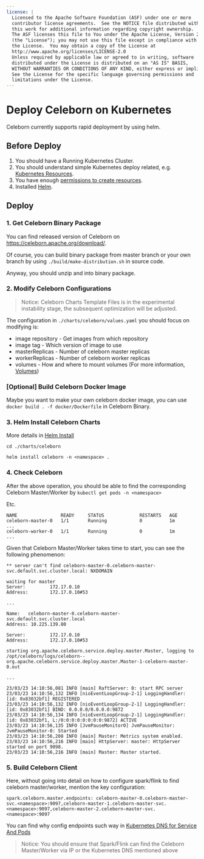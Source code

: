 ```yaml
---
license: |
  Licensed to the Apache Software Foundation (ASF) under one or more
  contributor license agreements.  See the NOTICE file distributed with
  this work for additional information regarding copyright ownership.
  The ASF licenses this file to You under the Apache License, Version 2.0
  (the "License"); you may not use this file except in compliance with
  the License.  You may obtain a copy of the License at
  http://www.apache.org/licenses/LICENSE-2.0
  Unless required by applicable law or agreed to in writing, software
  distributed under the License is distributed on an "AS IS" BASIS,
  WITHOUT WARRANTIES OR CONDITIONS OF ANY KIND, either express or implied.
  See the License for the specific language governing permissions and
  limitations under the License.
---
```


# Deploy Celeborn on Kubernetes

Celeborn currently supports rapid deployment by using helm.

## Before Deploy

1. You should have a Running Kubernetes Cluster.
2. You should understand simple Kubernetes deploy related,
   e.g. [Kubernetes Resources](https://kubernetes.io/docs/concepts/configuration/manage-resources-containers/).
3. You have
   enough [permissions to create resources](https://kubernetes.io/docs/concepts/configuration/organize-cluster-access-kubeconfig/).
4. Installed [Helm](https://helm.sh/docs/intro/install/).

## Deploy

### 1. Get Celeborn Binary Package

You can find released version of Celeborn on https://celeborn.apache.org/download/.

Of course, you can build binary package from master branch or your own branch by using `./build/make-distribution.sh` in
source code.

Anyway, you should unzip and into binary package.

### 2. Modify Celeborn Configurations

> Notice: Celeborn Charts Template Files is in the experimental instability stage, the subsequent optimization will be
> adjusted.

The configuration in `./charts/celeborn/values.yaml` you should focus on modifying is:

* image repository - Get images from which repository
* image tag - Which version of image to use
* masterReplicas - Number of celeborn master replicas
* workerReplicas - Number of celeborn worker replicas
* volumes - How and where to mount volumes
(For more information, [Volumes](https://kubernetes.io/docs/concepts/storage/volumes))

### [Optional] Build Celeborn Docker Image

Maybe you want to make your own celeborn docker image, you can use `docker build . -f docker/Dockerfile` in Celeborn
Binary.

### 3. Helm Install Celeborn Charts

More details in [Helm Install](https://helm.sh/docs/helm/helm_install/)

```
cd ./charts/celeborn

helm install celeborn -n <namespace> .
```

### 4. Check Celeborn

After the above operation, you should be able to find the corresponding Celeborn Master/Worker
by `kubectl get pods -n <namespace>`

Etc.

```
NAME                READY     STATUS             RESTARTS   AGE
celeborn-master-0   1/1       Running            0          1m
...
celeborn-worker-0   1/1       Running            0          1m
...
```

Given that Celeborn Master/Worker takes time to start, you can see the following phenomenon:

```
** server can't find celeborn-master-0.celeborn-master-svc.default.svc.cluster.local: NXDOMAIN

waiting for master
Server:         172.17.0.10
Address:        172.17.0.10#53

...

Name:   celeborn-master-0.celeborn-master-svc.default.svc.cluster.local
Address: 10.225.139.80

Server:         172.17.0.10
Address:        172.17.0.10#53

starting org.apache.celeborn.service.deploy.master.Master, logging to /opt/celeborn/logs/celeborn--org.apache.celeborn.service.deploy.master.Master-1-celeborn-master-0.out

...

23/03/23 14:10:56,081 INFO [main] RaftServer: 0: start RPC server
23/03/23 14:10:56,132 INFO [nioEventLoopGroup-2-1] LoggingHandler: [id: 0x83032bf1] REGISTERED
23/03/23 14:10:56,132 INFO [nioEventLoopGroup-2-1] LoggingHandler: [id: 0x83032bf1] BIND: 0.0.0.0/0.0.0.0:9872
23/03/23 14:10:56,134 INFO [nioEventLoopGroup-2-1] LoggingHandler: [id: 0x83032bf1, L:/0:0:0:0:0:0:0:0:9872] ACTIVE
23/03/23 14:10:56,135 INFO [JvmPauseMonitor0] JvmPauseMonitor: JvmPauseMonitor-0: Started
23/03/23 14:10:56,208 INFO [main] Master: Metrics system enabled.
23/03/23 14:10:56,216 INFO [main] HttpServer: master: HttpServer started on port 9098.
23/03/23 14:10:56,216 INFO [main] Master: Master started.
```

### 5. Build Celeborn Client

Here, without going into detail on how to configure spark/flink to find celeborn master/worker, mention the key
configuration:

```
spark.celeborn.master.endpoints: celeborn-master-0.celeborn-master-svc.<namespace>:9097,celeborn-master-1.celeborn-master-svc.<namespace>:9097,celeborn-master-2.celeborn-master-svc.<namespace>:9097
```

You can find why config endpoints such way
in [Kubernetes DNS for Service And Pods](https://kubernetes.io/docs/concepts/services-networking/dns-pod-service/)

> Notice: You should ensure that Spark/Flink can find the Celeborn Master/Worker via IP or the Kubernetes DNS mentioned
> above
